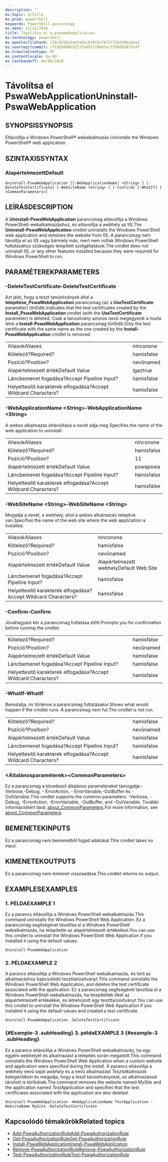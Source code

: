 ```yaml
---
description: ''
ms.topic: article
ms.prod: powershell
keywords: PowerShell parancsmag
ms.date: 12/12/2016
title: Távolítsa el a pswawebapplication
ms.technology: powershell
ms.openlocfilehash: 139c8358a24e54dec630f8c78737728330ba4aa2
ms.sourcegitcommit: cf195b090b3223fa4917206dfec7f0b603873cdf
ms.translationtype: MT
ms.contentlocale: hu-HU
ms.lasthandoff: 04/09/2018
---
```

# <a name="uninstall-pswawebapplication"></a><span data-ttu-id="f5879-103">Távolítsa el PswaWebApplication</span><span class="sxs-lookup"><span data-stu-id="f5879-103">Uninstall-PswaWebApplication</span></span>

## <a name="synopsis"></a><span data-ttu-id="f5879-104">SYNOPSIS</span><span class="sxs-lookup"><span data-stu-id="f5879-104">SYNOPSIS</span></span>

<span data-ttu-id="f5879-105">Eltávolítja a Windows PowerShell® webalkalmazás.</span><span class="sxs-lookup"><span data-stu-id="f5879-105">Uninstalls the Windows PowerShell® web application.</span></span>

## <a name="syntax"></a><span data-ttu-id="f5879-106">SZINTAXIS</span><span class="sxs-lookup"><span data-stu-id="f5879-106">SYNTAX</span></span>

### <a name="default"></a><span data-ttu-id="f5879-107">Alapértelmezett</span><span class="sxs-lookup"><span data-stu-id="f5879-107">Default</span></span>
```
Uninstall-PswaWebApplication [[-WebApplicationName] <String> ] [-DeleteTestCertificate] [-WebSiteName <String> ] [-Confirm] [-WhatIf] [ <CommonParameters>]
```

## <a name="description"></a><span data-ttu-id="f5879-108">LEÍRÁS</span><span class="sxs-lookup"><span data-stu-id="f5879-108">DESCRIPTION</span></span>

<span data-ttu-id="f5879-109">A **Uninstall-PswaWebApplication** parancsmag eltávolítja a Windows PowerShell-webalkalmazáshoz, és eltávolítja a webhely az IIS.</span><span class="sxs-lookup"><span data-stu-id="f5879-109">The **Uninstall-PswaWebApplication** cmdlet uninstalls the Windows PowerShell web application and removes the website from IIS.</span></span> <span data-ttu-id="f5879-110">A parancsmag nem távolítja el az IIS vagy bármely más, mert nem voltak Windows PowerShell futtatásához szükséges telepített szolgáltatások.</span><span class="sxs-lookup"><span data-stu-id="f5879-110">The cmdlet does not uninstall IIS, or any other features installed because they were required for Windows PowerShell to run.</span></span>

## <a name="parameters"></a><span data-ttu-id="f5879-111">PARAMÉTEREK</span><span class="sxs-lookup"><span data-stu-id="f5879-111">PARAMETERS</span></span>

### <a name="-deletetestcertificate"></a><span data-ttu-id="f5879-112">-DeleteTestCertificate</span><span class="sxs-lookup"><span data-stu-id="f5879-112">-DeleteTestCertificate</span></span>

<span data-ttu-id="f5879-113">Azt jelzi, hogy a teszt tanúsítványok által a **telepítése\_PswaWebApplication** parancsmag (az a **UseTestCertificate** paraméter) törlődik.</span><span class="sxs-lookup"><span data-stu-id="f5879-113">Indicates that the test certificates created by the **Install\_PswaWebApplication** cmdlet (with the **UseTestCertificate** parameter) is deleted.</span></span>
<span data-ttu-id="f5879-114">Csak a tanúsítvány azonos nevű megegyezik a hozta létre a **Install-PswaWebApplication** parancsmag törlődik.</span><span class="sxs-lookup"><span data-stu-id="f5879-114">Only the test certificate with the same name as the one created by the **Install-PswaWebApplication** cmdlet is removed.</span></span>

|||
|-|-|
| <span data-ttu-id="f5879-115">Aliasok</span><span class="sxs-lookup"><span data-stu-id="f5879-115">Aliases</span></span>                              | <span data-ttu-id="f5879-116">nincs</span><span class="sxs-lookup"><span data-stu-id="f5879-116">none</span></span>                                 |
| <span data-ttu-id="f5879-117">Kötelező?</span><span class="sxs-lookup"><span data-stu-id="f5879-117">Required?</span></span>                            | <span data-ttu-id="f5879-118">hamis</span><span class="sxs-lookup"><span data-stu-id="f5879-118">false</span></span>                                |
| <span data-ttu-id="f5879-119">Pozíció?</span><span class="sxs-lookup"><span data-stu-id="f5879-119">Position?</span></span>                            | <span data-ttu-id="f5879-120">nevű</span><span class="sxs-lookup"><span data-stu-id="f5879-120">named</span></span>                                |
| <span data-ttu-id="f5879-121">Alapértelmezett érték</span><span class="sxs-lookup"><span data-stu-id="f5879-121">Default Value</span></span>                        | <span data-ttu-id="f5879-122">Igaz</span><span class="sxs-lookup"><span data-stu-id="f5879-122">true</span></span>                                 |
| <span data-ttu-id="f5879-123">Láncbemenet fogadása?</span><span class="sxs-lookup"><span data-stu-id="f5879-123">Accept Pipeline Input?</span></span>               | <span data-ttu-id="f5879-124">hamis</span><span class="sxs-lookup"><span data-stu-id="f5879-124">false</span></span>                                |
| <span data-ttu-id="f5879-125">Helyettesítő karakterek elfogadása?</span><span class="sxs-lookup"><span data-stu-id="f5879-125">Accept Wildcard Characters?</span></span>          | <span data-ttu-id="f5879-126">hamis</span><span class="sxs-lookup"><span data-stu-id="f5879-126">false</span></span>                                |

### <a name="-webapplicationname-ltstringgt"></a><span data-ttu-id="f5879-127">-WebApplicationName &lt;String&gt;</span><span class="sxs-lookup"><span data-stu-id="f5879-127">-WebApplicationName &lt;String&gt;</span></span>

<span data-ttu-id="f5879-128">A webes alkalmazás eltávolítása a nevét adja meg.</span><span class="sxs-lookup"><span data-stu-id="f5879-128">Specifies the name of the web application to uninstall.</span></span>

|||
|-|-|
| <span data-ttu-id="f5879-129">Aliasok</span><span class="sxs-lookup"><span data-stu-id="f5879-129">Aliases</span></span>                              | <span data-ttu-id="f5879-130">nincs</span><span class="sxs-lookup"><span data-stu-id="f5879-130">none</span></span>                                 |
| <span data-ttu-id="f5879-131">Kötelező?</span><span class="sxs-lookup"><span data-stu-id="f5879-131">Required?</span></span>                            | <span data-ttu-id="f5879-132">hamis</span><span class="sxs-lookup"><span data-stu-id="f5879-132">false</span></span>                                |
| <span data-ttu-id="f5879-133">Pozíció?</span><span class="sxs-lookup"><span data-stu-id="f5879-133">Position?</span></span>                            | <span data-ttu-id="f5879-134">1</span><span class="sxs-lookup"><span data-stu-id="f5879-134">1</span></span>                                    |
| <span data-ttu-id="f5879-135">Alapértelmezett érték</span><span class="sxs-lookup"><span data-stu-id="f5879-135">Default Value</span></span>                        | <span data-ttu-id="f5879-136">pswa</span><span class="sxs-lookup"><span data-stu-id="f5879-136">pswa</span></span>                                 |
| <span data-ttu-id="f5879-137">Láncbemenet fogadása?</span><span class="sxs-lookup"><span data-stu-id="f5879-137">Accept Pipeline Input?</span></span>               | <span data-ttu-id="f5879-138">hamis</span><span class="sxs-lookup"><span data-stu-id="f5879-138">false</span></span>                                |
| <span data-ttu-id="f5879-139">Helyettesítő karakterek elfogadása?</span><span class="sxs-lookup"><span data-stu-id="f5879-139">Accept Wildcard Characters?</span></span>          | <span data-ttu-id="f5879-140">hamis</span><span class="sxs-lookup"><span data-stu-id="f5879-140">false</span></span>                                |

### <a name="-websitename-ltstringgt"></a><span data-ttu-id="f5879-141">-WebSiteName &lt;String&gt;</span><span class="sxs-lookup"><span data-stu-id="f5879-141">-WebSiteName &lt;String&gt;</span></span>

<span data-ttu-id="f5879-142">Megadja a nevét, a webhely, ahol a webes alkalmazás telepítve van.</span><span class="sxs-lookup"><span data-stu-id="f5879-142">Specifies the name of the web site where the web application is installed.</span></span>

|||
|-|-|
| <span data-ttu-id="f5879-143">Aliasok</span><span class="sxs-lookup"><span data-stu-id="f5879-143">Aliases</span></span>                              | <span data-ttu-id="f5879-144">nincs</span><span class="sxs-lookup"><span data-stu-id="f5879-144">none</span></span>                                 |
| <span data-ttu-id="f5879-145">Kötelező?</span><span class="sxs-lookup"><span data-stu-id="f5879-145">Required?</span></span>                            | <span data-ttu-id="f5879-146">hamis</span><span class="sxs-lookup"><span data-stu-id="f5879-146">false</span></span>                                |
| <span data-ttu-id="f5879-147">Pozíció?</span><span class="sxs-lookup"><span data-stu-id="f5879-147">Position?</span></span>                            | <span data-ttu-id="f5879-148">nevű</span><span class="sxs-lookup"><span data-stu-id="f5879-148">named</span></span>                                |
| <span data-ttu-id="f5879-149">Alapértelmezett érték</span><span class="sxs-lookup"><span data-stu-id="f5879-149">Default Value</span></span>                        | <span data-ttu-id="f5879-150">Alapértelmezett webhely</span><span class="sxs-lookup"><span data-stu-id="f5879-150">Default Web Site</span></span>                     |
| <span data-ttu-id="f5879-151">Láncbemenet fogadása?</span><span class="sxs-lookup"><span data-stu-id="f5879-151">Accept Pipeline Input?</span></span>               | <span data-ttu-id="f5879-152">hamis</span><span class="sxs-lookup"><span data-stu-id="f5879-152">false</span></span>                                |
| <span data-ttu-id="f5879-153">Helyettesítő karakterek elfogadása?</span><span class="sxs-lookup"><span data-stu-id="f5879-153">Accept Wildcard Characters?</span></span>          | <span data-ttu-id="f5879-154">hamis</span><span class="sxs-lookup"><span data-stu-id="f5879-154">false</span></span>                                |

### <a name="-confirm"></a><span data-ttu-id="f5879-155">-Confirm</span><span class="sxs-lookup"><span data-stu-id="f5879-155">-Confirm</span></span>

<span data-ttu-id="f5879-156">Jóváhagyást kér a parancsmag futtatása előtt.</span><span class="sxs-lookup"><span data-stu-id="f5879-156">Prompts you for confirmation before running the cmdlet.</span></span>

|||
|-|-|
| <span data-ttu-id="f5879-157">Kötelező?</span><span class="sxs-lookup"><span data-stu-id="f5879-157">Required?</span></span>                            | <span data-ttu-id="f5879-158">hamis</span><span class="sxs-lookup"><span data-stu-id="f5879-158">false</span></span>                                |
| <span data-ttu-id="f5879-159">Pozíció?</span><span class="sxs-lookup"><span data-stu-id="f5879-159">Position?</span></span>                            | <span data-ttu-id="f5879-160">nevű</span><span class="sxs-lookup"><span data-stu-id="f5879-160">named</span></span>                                |
| <span data-ttu-id="f5879-161">Alapértelmezett érték</span><span class="sxs-lookup"><span data-stu-id="f5879-161">Default Value</span></span>                        | <span data-ttu-id="f5879-162">hamis</span><span class="sxs-lookup"><span data-stu-id="f5879-162">false</span></span>                                |
| <span data-ttu-id="f5879-163">Láncbemenet fogadása?</span><span class="sxs-lookup"><span data-stu-id="f5879-163">Accept Pipeline Input?</span></span>               | <span data-ttu-id="f5879-164">hamis</span><span class="sxs-lookup"><span data-stu-id="f5879-164">false</span></span>                                |
| <span data-ttu-id="f5879-165">Helyettesítő karakterek elfogadása?</span><span class="sxs-lookup"><span data-stu-id="f5879-165">Accept Wildcard Characters?</span></span>          | <span data-ttu-id="f5879-166">hamis</span><span class="sxs-lookup"><span data-stu-id="f5879-166">false</span></span>                                |

### <a name="-whatif"></a><span data-ttu-id="f5879-167">-WhatIf</span><span class="sxs-lookup"><span data-stu-id="f5879-167">-WhatIf</span></span>

<span data-ttu-id="f5879-168">Bemutatja, mi történne a parancsmag futtatásakor.</span><span class="sxs-lookup"><span data-stu-id="f5879-168">Shows what would happen if the cmdlet runs.</span></span>
<span data-ttu-id="f5879-169">A parancsmag nem fut.</span><span class="sxs-lookup"><span data-stu-id="f5879-169">The cmdlet is not run.</span></span>

|||
|-|-|
| <span data-ttu-id="f5879-170">Kötelező?</span><span class="sxs-lookup"><span data-stu-id="f5879-170">Required?</span></span>                            | <span data-ttu-id="f5879-171">hamis</span><span class="sxs-lookup"><span data-stu-id="f5879-171">false</span></span>                                |
| <span data-ttu-id="f5879-172">Pozíció?</span><span class="sxs-lookup"><span data-stu-id="f5879-172">Position?</span></span>                            | <span data-ttu-id="f5879-173">nevű</span><span class="sxs-lookup"><span data-stu-id="f5879-173">named</span></span>                                |
| <span data-ttu-id="f5879-174">Alapértelmezett érték</span><span class="sxs-lookup"><span data-stu-id="f5879-174">Default Value</span></span>                        | <span data-ttu-id="f5879-175">hamis</span><span class="sxs-lookup"><span data-stu-id="f5879-175">false</span></span>                                |
| <span data-ttu-id="f5879-176">Láncbemenet fogadása?</span><span class="sxs-lookup"><span data-stu-id="f5879-176">Accept Pipeline Input?</span></span>               | <span data-ttu-id="f5879-177">hamis</span><span class="sxs-lookup"><span data-stu-id="f5879-177">false</span></span>                                |
| <span data-ttu-id="f5879-178">Helyettesítő karakterek elfogadása?</span><span class="sxs-lookup"><span data-stu-id="f5879-178">Accept Wildcard Characters?</span></span>          | <span data-ttu-id="f5879-179">hamis</span><span class="sxs-lookup"><span data-stu-id="f5879-179">false</span></span>                                |

### <a name="ltcommonparametersgt"></a><span data-ttu-id="f5879-180">&lt;Általánosparaméterek&gt;</span><span class="sxs-lookup"><span data-stu-id="f5879-180">&lt;CommonParameters&gt;</span></span>

<span data-ttu-id="f5879-181">Ez a parancsmag a következő általános paramétereket támogatja:-Verbose,-Debug, - ErrorAction, - ErrorVariable,-OutBuffer és - OutVariable.</span><span class="sxs-lookup"><span data-stu-id="f5879-181">This cmdlet supports the common parameters: -Verbose, -Debug, -ErrorAction, -ErrorVariable, -OutBuffer, and -OutVariable.</span></span>
<span data-ttu-id="f5879-182">További információkért lásd: [about_CommonParameters](http://go.microsoft.com/fwlink/p/?LinkID=113216).</span><span class="sxs-lookup"><span data-stu-id="f5879-182">For more information, see [about_CommonParameters](http://go.microsoft.com/fwlink/p/?LinkID=113216).</span></span>

## <a name="inputs"></a><span data-ttu-id="f5879-183">BEMENETEK</span><span class="sxs-lookup"><span data-stu-id="f5879-183">INPUTS</span></span>

<span data-ttu-id="f5879-184">Ez a parancsmag nem bemenetből fogad adatokat.</span><span class="sxs-lookup"><span data-stu-id="f5879-184">This cmdlet takes no input.</span></span>

## <a name="outputs"></a><span data-ttu-id="f5879-185">KIMENETEK</span><span class="sxs-lookup"><span data-stu-id="f5879-185">OUTPUTS</span></span>

<span data-ttu-id="f5879-186">Ez a parancsmag nem-kimenet visszaadása.</span><span class="sxs-lookup"><span data-stu-id="f5879-186">This cmdlet returns no output.</span></span>

## <a name="examples"></a><span data-ttu-id="f5879-187">EXAMPLES</span><span class="sxs-lookup"><span data-stu-id="f5879-187">EXAMPLES</span></span>

### <a name="example-1"></a><span data-ttu-id="f5879-188">1. PÉLDA</span><span class="sxs-lookup"><span data-stu-id="f5879-188">EXAMPLE 1</span></span>

<span data-ttu-id="f5879-189">Ez a parancs eltávolítja a Windows PowerShell webalkalmazás.</span><span class="sxs-lookup"><span data-stu-id="f5879-189">This command uninstalls the Windows PowerShell Web Application.</span></span>
<span data-ttu-id="f5879-190">Ez a parancsmag segítségével távolítsa el a Windows PowerShell webalkalmazás, ha telepítette az alapértelmezett értékekkel.</span><span class="sxs-lookup"><span data-stu-id="f5879-190">You can use this cmdlet to uninstall the Windows PowerShell Web Application if you installed it using the default values.</span></span>

```PowerShell
Uninstall-PswaWebApplication
```

### <a name="example-2"></a><span data-ttu-id="f5879-191">2. PÉLDA</span><span class="sxs-lookup"><span data-stu-id="f5879-191">EXAMPLE 2</span></span>

<span data-ttu-id="f5879-192">A parancs eltávolítja a Windows PowerShell webalkalmazás, és törli az alkalmazáshoz kapcsolódó teszttanúsítványt.</span><span class="sxs-lookup"><span data-stu-id="f5879-192">This command uninstalls the Windows PowerShell Web Application, and deletes the test certificate associated with the application.</span></span>
<span data-ttu-id="f5879-193">Ez a parancsmag segítségével távolítsa el a Windows PowerShell webalkalmazás, ha telepítették őket az alapértelmezett értékekkel, és létrehozott egy teszttanúsítványt.</span><span class="sxs-lookup"><span data-stu-id="f5879-193">You can use this cmdlet to uninstall the Windows PowerShell Web Application if you installed it using the default values and created a test certificate.</span></span>

```PowerShell
Uninstall-PswaWebApplication -DeleteTestCertificate
```

### <a name="example-3-example-3-subheading"></a><span data-ttu-id="f5879-194">{#Example-3 .subHeading} 3. példa</span><span class="sxs-lookup"><span data-stu-id="f5879-194">EXAMPLE 3 {#example-3 .subHeading}</span></span>

<span data-ttu-id="f5879-195">Ez a parancs eltávolítja a Windows PowerShell webalkalmazás, ha egy egyéni webhelyet és alkalmazást a telepítés során megadott.</span><span class="sxs-lookup"><span data-stu-id="f5879-195">This command uninstalls the Windows PowerShell Web Application when a custom website and application were specified during the install.</span></span>
<span data-ttu-id="f5879-196">A parancs eltávolítja a webhely nevű *saját webhely* és a nevű alkalmazást *Tesztalkalmazás kategóriában* és megadja, hogy a teszt tanúsítványokat, az alkalmazással társított is törlődnek.</span><span class="sxs-lookup"><span data-stu-id="f5879-196">The command removes the website named *MySite* and the application named *TestApplication* and specifies that the test certificates associated with the application are also deleted.</span></span>

```
Uninstall-PswaWebApplication -WebApplicationName TestApplication -WebsiteName MySite -DeleteTestCertificate
```

## <a name="related-topics"></a><span data-ttu-id="f5879-197">Kapcsolódó témakörök</span><span class="sxs-lookup"><span data-stu-id="f5879-197">Related topics</span></span>

- [<span data-ttu-id="f5879-198">Add-PswaAuthorizationRule</span><span class="sxs-lookup"><span data-stu-id="f5879-198">Add-PswaAuthorizationRule</span></span>](add-pswaauthorizationrule.md)
- [<span data-ttu-id="f5879-199">Get-PswaAuthorizationRule</span><span class="sxs-lookup"><span data-stu-id="f5879-199">Get-PswaAuthorizationRule</span></span>](get-pswaauthorizationrule.md)
- [<span data-ttu-id="f5879-200">Install-PswaWebApplication</span><span class="sxs-lookup"><span data-stu-id="f5879-200">Install-PswaWebApplication</span></span>](install-pswawebapplication.md)
- [<span data-ttu-id="f5879-201">Remove-PswaAuthorizationRule</span><span class="sxs-lookup"><span data-stu-id="f5879-201">Remove-PswaAuthorizationRule</span></span>](remove-pswaauthorizationrule.md)
- [<span data-ttu-id="f5879-202">Test-PswaAuthorizationRule</span><span class="sxs-lookup"><span data-stu-id="f5879-202">Test-PswaAuthorizationRule</span></span>](test-pswaauthorizationrule.md)